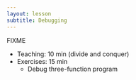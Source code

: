 ```yaml
---
layout: lesson
subtitle: Debugging
---
```


FIXME

*   Teaching: 10 min (divide and conquer)
*   Exercises: 15 min
    *   Debug three-function program
